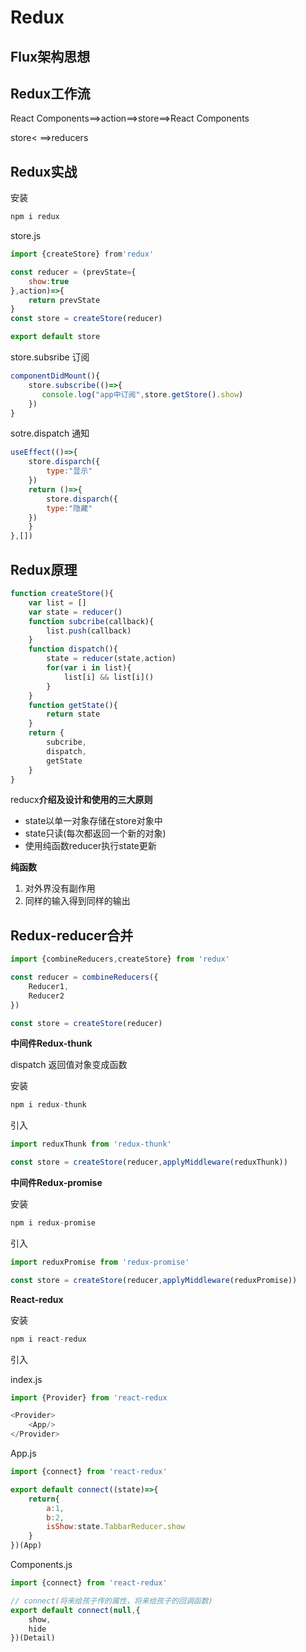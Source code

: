 # Redux

## Flux架构思想

## Redux工作流

React Components==>action==>store==>React Components

store< ==>reducers

## Redux实战

安装

```js
npm i redux
```

store.js

```js
import {createStore} from'redux'

const reducer = (prevState={
 	show:true   
},action)=>{
    return prevState
}
const store = createStore(reducer)

export default store
```

store.subsribe 订阅

```js
componentDidMount(){
    store.subscribe(()=>{
       console.log("app中订阅",store.getStore().show)
    })
}
```

sotre.dispatch 通知

```js
useEffect(()=>{
    store.disparch({
        type:"显示"
    })
    return ()=>{
        store.disparch({
        type:"隐藏"
    })
    }
},[])
```

## Redux原理

```js
function createStore(){
    var list = []
    var state = reducer()
    function subcribe(callback){
        list.push(callback)
    }
    function dispatch(){
        state = reducer(state,action)
        for(var i in list){
            list[i] && list[i]()
        }
    }
    function getState(){
        return state
    }
    return {
        subcribe,
        dispatch,
        getState
    }
}
```

reducx**介绍及设计和使用的三大原则**

- state以单一对象存储在store对象中
- state只读(每次都返回一个新的对象)
- 使用纯函数reducer执行state更新

**纯函数**

1. 对外界没有副作用
2. 同样的输入得到同样的输出

## Redux-reducer合并

```js
import {combineReducers,createStore} from 'redux'

const reducer = combineReducers({
    Reducer1,
    Reducer2
})

const store = createStore(reducer)
```

**中间件Redux-thunk**

dispatch 返回值对象变成函数

安装

```js
npm i redux-thunk
```

引入

```js
import reduxThunk from 'redux-thunk'

const store = createStore(reducer,applyMiddleware(reduxThunk))
```

**中间件Redux-promise**

安装

```js
npm i redux-promise
```

引入

```js
import reduxPromise from 'redux-promise'

const store = createStore(reducer,applyMiddleware(reduxPromise))
```

**React-redux**

安装

```js
npm i react-redux
```

引入

index.js

```js
import {Provider} from 'react-redux

<Provider>
    <App/>
</Provider>
```

App.js

```js
import {connect} from 'react-redux'

export default connect((state)=>{
    return{
        a:1,
        b:2,
        isShow:state.TabbarReducer.show
    }
})(App)
```

Components.js

```js
import {connect} from 'react-redux'

// connect(将来给孩子传的属性，将来给孩子的回调函数)
export default connect(null,{
	show,
    hide
})(Detail)
```

